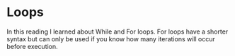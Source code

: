 # Loops

In this reading I learned about While and For loops.
For loops have a shorter syntax but can only be used if you know how many iterations will occur before execution.